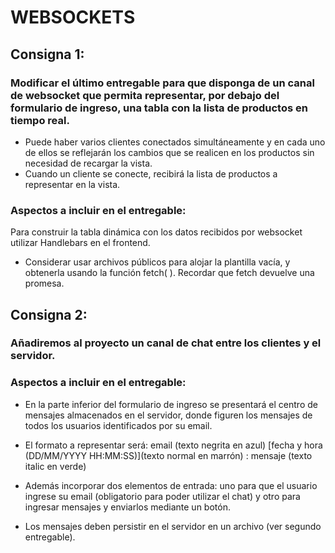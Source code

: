 # WEBSOCKETS

## Consigna 1:  
### Modificar el último entregable para que disponga de un canal de websocket que permita representar, por debajo del formulario de ingreso, una tabla con la lista de productos en tiempo real. 

* Puede haber varios clientes conectados simultáneamente y en cada uno de ellos se reflejarán los cambios que se realicen en los productos sin necesidad de recargar la vista.
* Cuando un cliente se conecte, recibirá la lista de productos a representar en la vista.

### Aspectos a incluir en el entregable:
Para construir la tabla dinámica con los datos recibidos por websocket utilizar Handlebars en el frontend. 

* Considerar usar archivos públicos para alojar la plantilla vacía, y obtenerla usando la función fetch( ). Recordar que fetch devuelve una promesa.

## Consigna 2:  
### Añadiremos al proyecto un canal de chat entre los clientes y el servidor.

### Aspectos a incluir en el entregable:

* En la parte inferior del formulario de ingreso se presentará el centro de mensajes almacenados en el servidor, donde figuren los mensajes de todos los usuarios identificados por su email. 

* El formato a representar será: email (texto negrita en azul) [fecha y hora (DD/MM/YYYY HH:MM:SS)](texto normal en marrón) : mensaje (texto italic en verde) 
* Además incorporar dos elementos de entrada: uno para que el usuario ingrese su email (obligatorio para poder utilizar el chat) y otro para ingresar mensajes y enviarlos mediante un botón. 
* Los mensajes deben persistir en el servidor en un archivo (ver segundo entregable).
